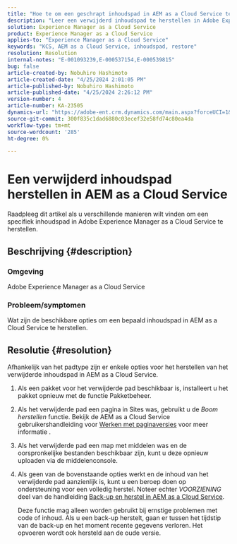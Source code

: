 ```yaml
---
title: "Hoe te om een geschrapt inhoudspad in AEM as a Cloud Service te herstellen"
description: "Leer een verwijderd inhoudspad te herstellen in Adobe Experience Manager as a Cloud Service."
solution: Experience Manager as a Cloud Service
product: Experience Manager as a Cloud Service
applies-to: "Experience Manager as a Cloud Service"
keywords: "KCS, AEM as a Cloud Service, inhoudspad, restore"
resolution: Resolution
internal-notes: "E-001093239,E-000537154,E-000539815"
bug: false
article-created-by: Nobuhiro Hashimoto
article-created-date: "4/25/2024 2:01:05 PM"
article-published-by: Nobuhiro Hashimoto
article-published-date: "4/25/2024 2:26:12 PM"
version-number: 4
article-number: KA-23505
dynamics-url: "https://adobe-ent.crm.dynamics.com/main.aspx?forceUCI=1&pagetype=entityrecord&etn=knowledgearticle&id=c7dcc23d-0c03-ef11-a1fe-6045bd006704"
source-git-commit: 300f835c1dad6880c03ecef32e58fd74c80ea4da
workflow-type: tm+mt
source-wordcount: '285'
ht-degree: 0%

---
```


# Een verwijderd inhoudspad herstellen in AEM as a Cloud Service


Raadpleeg dit artikel als u verschillende manieren wilt vinden om een specifiek inhoudspad in Adobe Experience Manager as a Cloud Service te herstellen.

## Beschrijving {#description}


### <b>Omgeving</b>

Adobe Experience Manager as a Cloud Service



### <b>Probleem/symptomen</b>

Wat zijn de beschikbare opties om een bepaald inhoudspad in AEM as a Cloud Service te herstellen.


## Resolutie {#resolution}


Afhankelijk van het padtype zijn er enkele opties voor het herstellen van het verwijderde inhoudspad in AEM as a Cloud Service.

1. Als een pakket voor het verwijderde pad beschikbaar is, installeert u het pakket opnieuw met de functie Pakketbeheer.


2. Als het verwijderde pad een pagina in Sites was, gebruikt u de *Boom herstellen* functie. Bekijk de AEM as a Cloud Service gebruikershandleiding voor [Werken met paginaversies](https://experienceleague.adobe.com/docs/experience-manager-cloud-service/content/sites/authoring/features/page-versions.html) voor meer informatie .


3. Als het verwijderde pad een map met middelen was en de oorspronkelijke bestanden beschikbaar zijn, kunt u deze opnieuw uploaden via de middelenconsole.


4. Als geen van de bovenstaande opties werkt en de inhoud van het verwijderde pad aanzienlijk is, kunt u een beroep doen op ondersteuning voor een volledig herstel. Noteer echter *VOORZIENING* deel van de handleiding [Back-up en herstel in AEM as a Cloud Service](https://experienceleague.adobe.com/docs/experience-manager-cloud-service/content/operations/backup.html).

   Deze functie mag alleen worden gebruikt bij ernstige problemen met code of inhoud. Als u een back-up herstelt, gaan er tussen het tijdstip van de back-up en het moment recente gegevens verloren. Het opvoeren wordt ook hersteld aan de oude versie.

